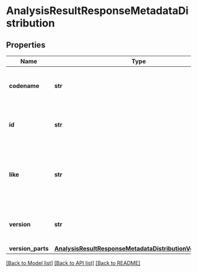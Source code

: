 # AnalysisResultResponseMetadataDistribution

## Properties
Name | Type | Description | Notes
------------ | ------------- | ------------- | -------------
**codename** | **str** | Codename of environment in which the analysis was performed  |
**id** | **str** | Identifier of environment in which the analysis was performed  |
**like** | **str** | Similar environments in comparison to environment in which the analysis was performed  |
**version** | **str** | A string representation of environment version |
**version_parts** | [**AnalysisResultResponseMetadataDistributionVersionParts**](AnalysisResultResponseMetadataDistributionVersionParts.md) |  |

[[Back to Model list]](../README.md#documentation-for-models) [[Back to API list]](../README.md#documentation-for-api-endpoints) [[Back to README]](../README.md)

